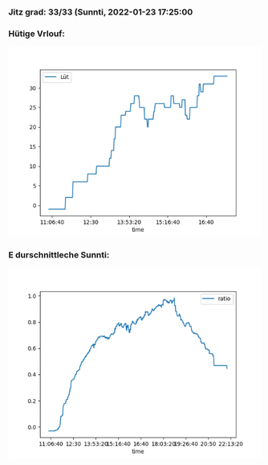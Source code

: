 ### Jitz grad: 33/33 (Sunnti, 2022-01-23 17:25:00

### Hütige Vrlouf:
![Graph](Today.png)

### E durschnittleche Sunnti:
![Graph](Sunnti.png)